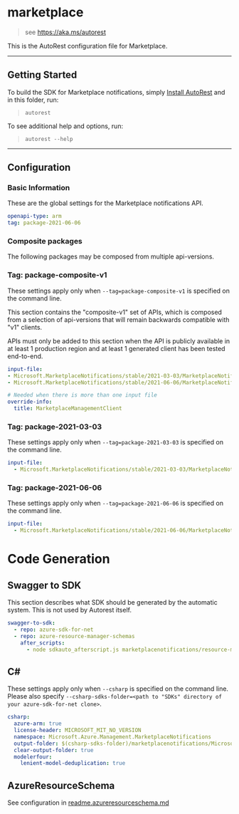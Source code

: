 # marketplace

> see https://aka.ms/autorest

This is the AutoRest configuration file for Marketplace.

---

## Getting Started

To build the SDK for Marketplace notifications, simply [Install AutoRest](https://aka.ms/autorest/install) and in this folder, run:

> `autorest`

To see additional help and options, run:

> `autorest --help`

---

## Configuration

### Basic Information

These are the global settings for the Marketplace notifications API.

``` yaml
openapi-type: arm
tag: package-2021-06-06
```
### Composite packages

The following packages may be composed from multiple api-versions.

### Tag: package-composite-v1

These settings apply only when `--tag=package-composite-v1` is specified on the command line.

This section contains the "composite-v1" set of APIs, which is composed from a selection of api-versions that will remain backwards compatible with "v1" clients.

APIs must only be added to this section when the API is publicly available in at least 1 production region and at least 1 generated client has been tested end-to-end.

``` yaml $(tag) == 'package-composite-v1'
input-file:
- Microsoft.MarketplaceNotifications/stable/2021-03-03/MarketplaceNotifications.json
- Microsoft.MarketplaceNotifications/stable/2021-06-06/MarketplaceNotifications.json

# Needed when there is more than one input file
override-info:
  title: MarketplaceManagementClient
```

### Tag: package-2021-03-03

These settings apply only when `--tag=package-2021-03-03` is specified on the command line.

``` yaml $(tag) == 'package-2021-03-03'
input-file:
  - Microsoft.MarketplaceNotifications/stable/2021-03-03/MarketplaceNotifications.json
```
### Tag: package-2021-06-06

These settings apply only when `--tag=package-2021-06-06` is specified on the command line.

``` yaml $(tag) == 'package-2021-03-03'
input-file:
  - Microsoft.MarketplaceNotifications/stable/2021-06-06/MarketplaceNotifications.json
```

# Code Generation

## Swagger to SDK

This section describes what SDK should be generated by the automatic system.
This is not used by Autorest itself.

``` yaml $(swagger-to-sdk)
swagger-to-sdk:
  - repo: azure-sdk-for-net
  - repo: azure-resource-manager-schemas
    after_scripts:
      - node sdkauto_afterscript.js marketplacenotifications/resource-manager
```

## C#

These settings apply only when `--csharp` is specified on the command line.
Please also specify `--csharp-sdks-folder=<path to "SDKs" directory of your azure-sdk-for-net clone>`.

``` yaml $(csharp)
csharp:
  azure-arm: true
  license-header: MICROSOFT_MIT_NO_VERSION
  namespace: Microsoft.Azure.Management.MarketplaceNotifications
  output-folder: $(csharp-sdks-folder)/marketplacenotifications/Microsoft.Azure.Management.MarketplaceNotifications/src/Generated
  clear-output-folder: true
  modelerfour:
    lenient-model-deduplication: true
```

## AzureResourceSchema

See configuration in [readme.azureresourceschema.md](./readme.azureresourceschema.md)

